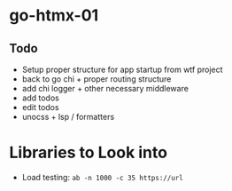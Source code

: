 # go-htmx-01

## Todo 

- Setup proper structure for app startup from wtf project
- back to go chi + proper routing structure
- add chi logger + other necessary middleware
- add todos
- edit todos
- unocss + lsp / formatters


# Libraries to Look into



- Load testing: `ab -n 1000 -c 35 https://url` 
